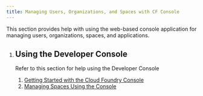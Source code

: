 ```yaml
---
title: Managing Users, Organizations, and Spaces with CF Console
---
```


This section provides help with using the web-based console application for managing users, organizations, spaces, and applications.

<ol class="class-list">
	<li>
	      <h2>Using the Developer Console</h2>
	      <span></span>
	    <p class="description">
	      Refer to this section for help using the Developer Console
	    </p>
		<ol class="lesson-list">
	     <li>
	        <a href="pcf_console.html.md.erb">
	        Getting Started with the Cloud Foundry Console
	        </a>
	     </li>
		<li>
	        <a href="manage_spaces.html.md.erb">
	        Managing Spaces Using the Console
	        </a>
	     </li>
	  </ol>
	  </li>
</ol>

